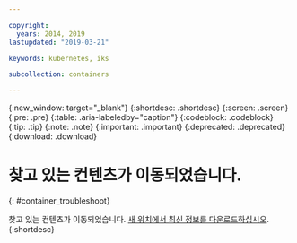 ```yaml
---

copyright:
  years: 2014, 2019
lastupdated: "2019-03-21"

keywords: kubernetes, iks

subcollection: containers

---
```


{:new_window: target="_blank"}
{:shortdesc: .shortdesc}
{:screen: .screen}
{:pre: .pre}
{:table: .aria-labeledby="caption"}
{:codeblock: .codeblock}
{:tip: .tip}
{:note: .note}
{:important: .important}
{:deprecated: .deprecated}
{:download: .download}



# 찾고 있는 컨텐츠가 이동되었습니다.
{: #container_troubleshoot}

찾고 있는 컨텐츠가 이동되었습니다. <a href="https://github.com/IBM-Bluemix-Docs/containers/raw/master/Running_single_and_scalable_containers_in_IBM_Cloud_Container_Service.zip">새 위치에서 최신 정보를 다운로드하십시오</a>.
{:shortdesc}

